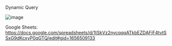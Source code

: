 Dynamic Query

![image](https://github.com/svenzens/data-science-bootcamp9/assets/154498271/a4f8935c-919a-43ec-b437-0e4780ea3584)

Google Sheets: 
https://docs.google.com/spreadsheets/d/1tSkVz2nycqqqATkbEZDAFjF4tvtSSxG9dKcxyP0qGTQ/edit#gid=1656509133
